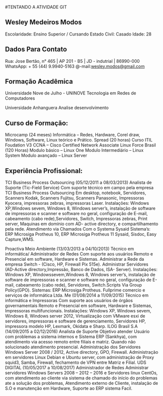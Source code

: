 #TENTANDO A ATIVIDADE GIT

Wesley Medeiros Modos
--------------------------------------------------------------------------------------------------------
Escolaridade: Ensino Superior / Cursando
Estado Civil: Casado
Idade: 28

Dados Para Contato
--------------------------------------------------------------------------------------------------------
Rua: Jose Bertão, n° 465 | AP 201 - B5 | JD - indutrial | 86990-000
WhatsApp: + 55 (44) 9.9940-5163
@-mail:wesley.modos@gmail.com 

Formação Acadêmica
--------------------------------------------------------------------------------------------------------
Universidade Nove de Julho - UNINOVE
Tecnologia em Redes de Computadores

Universidade Anhanguera
Analise desenvolvimento

Curso de Formação:
--------------------------------------------------------------------------------------------------------

Microcamp (24 meses)
Informática – Redes, Hardware, Corel draw, Windows, Software, Linux teórico e Prático.
Spread (20 horas)
Curso ITIL Foudation V3
CCNA – Cisco Certified Network Associate
Linux Force Brasil (120 Horas)
Modulo básico – Linux One
Modulo Intermediário – Linux System
Modulo avançado – Linux Server

Experiência Profissional:
--------------------------------------------------------------------------------------------------------
TCI Business Process Outsourcing (05/12/2011 a 08/03/2013)
Analista de Suporte (Tic-Field Service)
Com suporte técnico em campo pela empresa TCI Business Process Outsourcing
Em desktop, notebook, Servidores, Scanners Kodak, Scanners Fujitsu, Scanners Panasonic, Impressoras
Kyocera, impressoras zebras, impressoras Laser.
Instalações:
Windows XP,Windows sevem, Windows 8, Windows server’s, instalação de software de impressoras e
scanner e software no geral, configuração de E-mail, cabeamento (cabo rede),Servidores, Switch,
Impressoras zebras, Print server, Maquinas em domínio com AD- active directory, e compartilhamento pela
rede.
Atendimento via Chamados Com o Systema Sysaid
Sistema’s:
ERP Microsiga Protheus 10, ERP Microsiga Protheus 11 Sysaid, Sisdoc, Easy Capture,WMS.

Proactiva Meio Ambiente (13/03/2013 a 04/10/2013)
Técnico em informática/ Administrador de Redes
Com suporte aos usuários Remoto e Presencial em software, Hardware e Sistemas.
Administrar a Rede da empresa Switch - (Cisco, HP, Firewall Pix 515e).
Administrar Servidores (AD-Active directory,Impressão, Banco de Dados, ISA- Server).
Instalações:
Windows XP, Windowssevem,Windows 8, Windows server’s, instalação de software de impressoras e scanner
e software no geral, configuração de E-mail, cabeamento (cabo rede), Servidores, Switch.Scripts Via Group
Policy(GPO).
Sistemas:
ERP Microsiga Protheus.
Fullprime comercio e serviços de informática Ltda. Me (01/08/2014 a 11/09/2015) Técnico
em informática e Impressoras
Com suporte aos usuários de órgãos governamentais Remoto e Presencial em software, Hardware e
Sistemas, Impressoras multifuncionais.
Instalações:
Windows XP, Windows sevem, Windows 8, Windows server 2012, Virtualização com VMware esxi de
servidores, impressoras e software de gerenciamento, Servidores HP, impressora modelo HP, Lexmark,
Okidata e Sharp.
ILOG Brasil S.A (14/09/2015 a 02/12/2016)
Analista de Suporte
Objetivo atender Usuário com problemas a sistema internos e Sistema ERP (Sankhya), com atendimento via
acesso remoto entre filiais e matriz. Quando não solucionado atendimento presencial.
Administração dos Servidores Windows Server 2008 / 2012, Active directory, GPO, Firewall.
Administração em servidores Linux Debian e Ubuntu server, com administração de Proxy squid3, Samba,
Firewall, fechamento de VPN entre Matriz e Filial.
UDS DIGITAL (10/05/2017 a 10/08/2017)
Administrador de Redes
Administrar servidores Windows Servers 2008 – 2012 – 2016 e Servidores linux CentOs, com atendimento ao
cliente via sistema de chamado do inicio do problemas ate a solução dos problemas, Atendimento externo de
Cliente, instalação de S.O e manutenção em Hardware, Suporte ao ERP sistema Facil.


